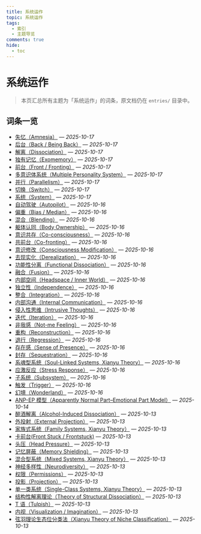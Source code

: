 ```yaml
---
title: 系统运作
topic: 系统运作
tags:
  - 索引
  - 主题导览
comments: true
hide:
  - toc
---
```


# 系统运作

> 本页汇总所有主题为「系统运作」的词条，原文档仍在 `entries/` 目录中。

## 词条一览

- [失忆（Amnesia）](Amnesia.md) — *2025-10-17*
- [后台（Back / Being Back）](Back-Being-Back.md) — *2025-10-17*
- [解离（Dissociation）](Dissociation.md) — *2025-10-17*
- [独有记忆（Exomemory）](Exomemory.md) — *2025-10-17*
- [前台（Front / Fronting）](Front-Fronting.md) — *2025-10-17*
- [多意识体系统（Multiple Personality System）](Multiple_Personality_System.md) — *2025-10-17*
- [并行（Parallelism）](Parallelism.md) — *2025-10-17*
- [切换（Switch）](Switch.md) — *2025-10-17*
- [系统（System）](System.md) — *2025-10-17*
- [自动驾驶（Autopilot）](Autopilot.md) — *2025-10-16*
- [偏重（Bias / Median）](Bias.md) — *2025-10-16*
- [混合（Blending）](Blending.md) — *2025-10-16*
- [躯体认同（Body Ownership）](Body-Ownership.md) — *2025-10-16*
- [意识共存（Co-consciousness）](Co-Consciousness.md) — *2025-10-16*
- [共前台（Co-fronting）](Co-Fronting.md) — *2025-10-16*
- [意识修改（Consciousness Modification）](Consciousness-Modification.md) — *2025-10-16*
- [去现实化（Derealization）](Derealization.md) — *2025-10-16*
- [功能性分离（Functional Dissociation）](Functional-Dissociation.md) — *2025-10-16*
- [融合（Fusion）](Fusion.md) — *2025-10-16*
- [内部空间（Headspace / Inner World）](Headspace-Inner-World.md) — *2025-10-16*
- [独立性（Independence）](Independence.md) — *2025-10-16*
- [整合（Integration）](Integration.md) — *2025-10-16*
- [内部沟通（Internal Communication）](Internal-Communication.md) — *2025-10-16*
- [侵入性思维（Intrusive Thoughts）](Intrusive-Thoughts.md) — *2025-10-16*
- [迭代（Iteration）](Iteration.md) — *2025-10-16*
- [非我感（Not-me Feeling）](Not-Me-Feeling.md) — *2025-10-16*
- [重构（Reconstruction）](Reconstruction.md) — *2025-10-16*
- [退行（Regression）](Regression.md) — *2025-10-16*
- [存在感（Sense of Presence）](Sense-Of-Presence.md) — *2025-10-16*
- [封存（Sequestration）](Sequestration.md) — *2025-10-16*
- [系魂型系统（Soul-Linked Systems, Xianyu Theory）](Soul-Linked-Systems-Xianyu.md) — *2025-10-16*
- [应激反应（Stress Response）](Stress-Response.md) — *2025-10-16*
- [子系统（Subsystem）](Subsystem.md) — *2025-10-16*
- [触发（Trigger）](Trigger.md) — *2025-10-16*
- [幻境（Wonderland）](Wonderland.md) — *2025-10-16*
- [ANP-EP 模型（Apparently Normal Part–Emotional Part Model）](Apparently-Normal-Part-Emotional-Part-Model.md) — *2025-10-14*
- [醉酒解离（Alcohol-Induced Dissociation）](Alcohol-Induced-Dissociation.md) — *2025-10-13*
- [外投射（External Projection）](External-Projection.md) — *2025-10-13*
- [家族式系统（Family Systems, Xianyu Theory）](Family-Systems-Xianyu.md) — *2025-10-13*
- [卡前台(Front Stuck / Frontstuck)](Frontstuck.md) — *2025-10-13*
- [头压（Head Pressure）](Head-Pressure.md) — *2025-10-13*
- [记忆屏蔽（Memory Shielding）](Memory-Shielding.md) — *2025-10-13*
- [混合型系统（Mixed Systems, Xianyu Theory）](Mixed-Systems-Xianyu.md) — *2025-10-13*
- [神经多样性（Neurodiversity）](Neurodiversity.md) — *2025-10-13*
- [权限（Permissions）](Permissions.md) — *2025-10-13*
- [投影（Projection）](Projection.md) — *2025-10-13*
- [单一类系统（Single-Class Systems, Xianyu Theory）](Single-Class-Systems-Xianyu.md) — *2025-10-13*
- [结构性解离理论（Theory of Structural Dissociation）](Structural-Dissociation-Theory.md) — *2025-10-13*
- [T 语（Tulpish）](Tulpish.md) — *2025-10-13*
- [内视（Visualization / Imagination）](Visualization-Imagination.md) — *2025-10-13*
- [弦羽理论生态位分类法（Xianyu Theory of Niche Classification）](Xianyu-Theory-Niche-Classification.md) — *2025-10-13*
